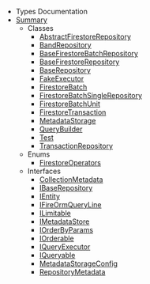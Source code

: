 - Types Documentation
- [Summary](globals.md)
  - Classes
    - [AbstractFirestoreRepository](classes/abstractfirestorerepository.md)
    - [BandRepository](classes/bandrepository.md)
    - [BaseFirestoreBatchRepository](classes/basefirestorebatchrepository.md)
    - [BaseFirestoreRepository](classes/basefirestorerepository.md)
    - [BaseRepository](classes/baserepository.md)
    - [FakeExecutor](classes/fakeexecutor.md)
    - [FirestoreBatch](classes/firestorebatch.md)
    - [FirestoreBatchSingleRepository](classes/firestorebatchsinglerepository.md)
    - [FirestoreBatchUnit](classes/firestorebatchunit.md)
    - [FirestoreTransaction](classes/firestoretransaction.md)
    - [MetadataStorage](classes/metadatastorage.md)
    - [QueryBuilder](classes/querybuilder.md)
    - [Test](classes/test.md)
    - [TransactionRepository](classes/transactionrepository.md)
  - Enums
    - [FirestoreOperators](enums/firestoreoperators.md)
  - Interfaces
    - [CollectionMetadata](interfaces/collectionmetadata.md)
    - [IBaseRepository](interfaces/ibaserepository.md)
    - [IEntity](interfaces/ientity.md)
    - [IFireOrmQueryLine](interfaces/ifireormqueryline.md)
    - [ILimitable](interfaces/ilimitable.md)
    - [IMetadataStore](interfaces/imetadatastore.md)
    - [IOrderByParams](interfaces/iorderbyparams.md)
    - [IOrderable](interfaces/iorderable.md)
    - [IQueryExecutor](interfaces/iqueryexecutor.md)
    - [IQueryable](interfaces/iqueryable.md)
    - [MetadataStorageConfig](interfaces/metadatastorageconfig.md)
    - [RepositoryMetadata](interfaces/repositorymetadata.md)